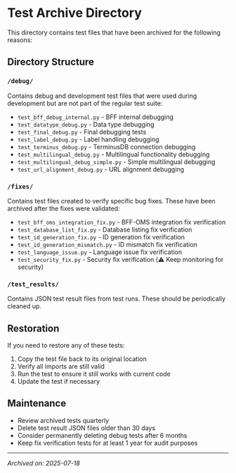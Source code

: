 # Test Archive Directory

This directory contains test files that have been archived for the following reasons:

## Directory Structure

### `/debug/`
Contains debug and development test files that were used during development but are not part of the regular test suite:
- `test_bff_debug_internal.py` - BFF internal debugging
- `test_datatype_debug.py` - Data type debugging
- `test_final_debug.py` - Final debugging tests
- `test_label_debug.py` - Label handling debugging
- `test_terminus_debug.py` - TerminusDB connection debugging
- `test_multilingual_debug.py` - Multilingual functionality debugging
- `test_multilingual_debug_simple.py` - Simple multilingual debugging
- `test_url_alignment_debug.py` - URL alignment debugging

### `/fixes/`
Contains test files created to verify specific bug fixes. These have been archived after the fixes were validated:
- `test_bff_oms_integration_fix.py` - BFF-OMS integration fix verification
- `test_database_list_fix.py` - Database listing fix verification
- `test_id_generation_fix.py` - ID generation fix verification
- `test_id_generation_mismatch.py` - ID mismatch fix verification
- `test_language_issue.py` - Language issue fix verification
- `test_security_fix.py` - Security fix verification (⚠️ Keep monitoring for security)

### `/test_results/`
Contains JSON test result files from test runs. These should be periodically cleaned up.

## Restoration

If you need to restore any of these tests:
1. Copy the test file back to its original location
2. Verify all imports are still valid
3. Run the test to ensure it still works with current code
4. Update the test if necessary

## Maintenance

- Review archived tests quarterly
- Delete test result JSON files older than 30 days
- Consider permanently deleting debug tests after 6 months
- Keep fix verification tests for at least 1 year for audit purposes

---
*Archived on: 2025-07-18*